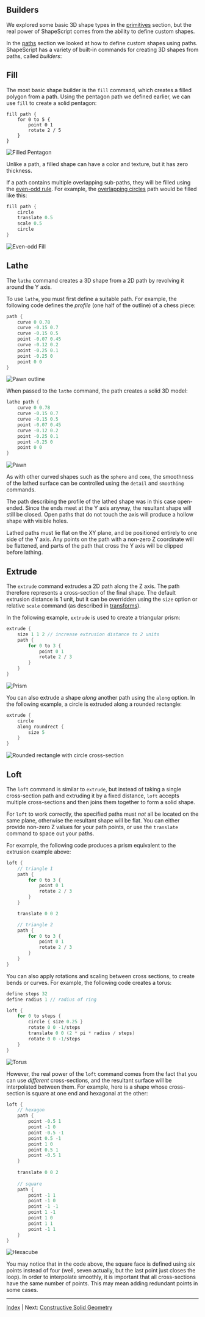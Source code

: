 Builders
---

We explored some basic 3D shape types in the [primitives](primitives.md) section, but the real power of ShapeScript comes from the ability to define custom shapes.

In the [paths](paths.md) section we looked at how to define custom shapes using paths. ShapeScript has a variety of built-in commands for creating 3D shapes from paths, called *builders*:

## Fill

The most basic shape builder is the `fill` command, which creates a filled polygon from a path. Using the pentagon path we defined earlier, we can use `fill` to create a solid pentagon:

```
fill path {
    for 0 to 5 {
        point 0 1
        rotate 2 / 5
    }   
}
```

![Filled Pentagon](images/filled-pentagon.png)

Unlike a path, a filled shape can have a color and texture, but it has zero thickness.

If a path contains multiple overlapping sub-paths, they will be filled using the [even-odd rule](https://en.wikipedia.org/wiki/Even–odd_rule). For example, the [overlapping circles](paths.md#nested-paths) path would be filled like this:

```swift
fill path {
    circle
    translate 0.5
    scale 0.5
    circle
}
```

![Even-odd Fill](images/even-odd-fill.png)

## Lathe

The `lathe` command creates a 3D shape from a 2D path by revolving it around the Y axis.

To use `lathe`, you must first define a suitable path. For example, the following code defines the *profile* (one half of the outline) of a chess piece:

```swift
path {
    curve 0 0.78
    curve -0.15 0.7
    curve -0.15 0.5
    point -0.07 0.45
    curve -0.12 0.2
    point -0.25 0.1
    point -0.25 0
    point 0 0
}
```

![Pawn outline](images/pawn-profile.png)

When passed to the `lathe` command, the path creates a solid 3D model:

```swift
lathe path {
    curve 0 0.78
    curve -0.15 0.7
    curve -0.15 0.5
    point -0.07 0.45
    curve -0.12 0.2
    point -0.25 0.1
    point -0.25 0
    point 0 0
}
```

![Pawn](images/pawn.png)

As with other curved shapes such as the `sphere` and `cone`, the smoothness of the lathed surface can be controlled using the `detail` and `smoothing` commands.

The path describing the profile of the lathed shape was in this case open-ended. Since the ends meet at the Y axis anyway, the resultant shape will still be closed. Open paths that do not touch the axis will produce a hollow shape with visible holes.

Lathed paths must lie flat on the XY plane, and  be positioned entirely to one side of the Y axis. Any points on the path with a non-zero Z coordinate will be flattened, and parts of the path that cross the Y axis will be clipped before lathing.

## Extrude

The `extrude` command extrudes a 2D path along the Z axis. The path therefore represents a cross-section of the final shape. The default extrusion distance is 1 unit, but it can be overridden using the `size` option or relative `scale` command (as described in [transforms](transforms.md)).

In the following example, `extrude` is used to create a triangular prism:

```swift
extrude {
    size 1 1 2 // increase extrusion distance to 2 units
    path {
        for 0 to 3 {
            point 0 1
            rotate 2 / 3
        }
    }
}
```

![Prism](images/prism.png)

You can also extrude a shape *along* another path using the `along` option. In the following example, a circle is extruded along a rounded rectangle:

```swift
extrude {
    circle
    along roundrect {
        size 5
    }
}
```

![Rounded rectangle with circle cross-section](images/roundrect-extrusion.png)

## Loft

The `loft` command is similar to `extrude`, but instead of taking a single cross-section path and extruding it by a fixed distance, `loft` accepts multiple cross-sections and then joins them together to form a solid shape.

For `loft` to work correctly, the specified paths must *not* all be located on the same plane, otherwise the resultant shape will be flat. You can either provide non-zero Z values for your path points, or use the `translate` command to space out your paths.

For example, the following code produces a prism equivalent to the extrusion example above:

```swift
loft {
    // triangle 1
    path {
        for 0 to 3 {
            point 0 1
            rotate 2 / 3
        }
    }

    translate 0 0 2

    // triangle 2
    path {
        for 0 to 3 {
            point 0 1
            rotate 2 / 3
        }
    }
}
```

You can also apply rotations and scaling between cross sections, to create bends or curves. For example, the following code creates a torus:

```swift
define steps 32
define radius 1 // radius of ring

loft {
    for 0 to steps {
        circle { size 0.25 }
        rotate 0 0 -1/steps
        translate 0 0 (2 * pi * radius / steps)
        rotate 0 0 -1/steps
    }
}
```

![Torus](images/torus.png)

However, the real power of the `loft` command comes from the fact that you can use *different* cross-sections, and the resultant surface will be interpolated between them. For example, here is a shape whose cross-section is square at one end and hexagonal at the other:

```swift
loft {
    // hexagon
    path {
        point -0.5 1
        point -1 0
        point -0.5 -1
        point 0.5 -1
        point 1 0
        point 0.5 1
        point -0.5 1
    }
    
    translate 0 0 2
    
    // square
    path {
        point -1 1
        point -1 0
        point -1 -1
        point 1 -1
        point 1 0
        point 1 1
        point -1 1
    }
}
```

![Hexacube](images/hexacube.png)

You may notice that in the code above, the square face is defined using six points instead of four (well, seven actually, but the last point just closes the loop). In order to interpolate smoothly, it is important that all cross-sections have the same number of points. This may mean adding redundant points in some cases.

---
[Index](index.md) | Next: [Constructive Solid Geometry](csg.md)
